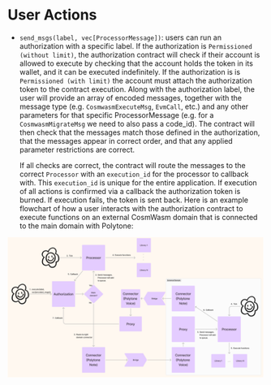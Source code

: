 # User Actions

- `send_msgs(label, vec[ProcessorMessage])`: users can run an authorization with a specific label. If the authorization is `Permissioned (without limit)`, the authorization contract will check if their account is allowed to execute by checking that the account holds the token in its wallet, and it can be executed indefinitely. If the authorization is is `Permissioned (with limit)` the account must attach the authorization token to the contract execution. Along with the authorization label, the user will provide an array of encoded messages, together with the message type (e.g. `CosmwasmExecuteMsg`, `EvmCall`, etc.) and any other parameters for that specific ProcessorMessage (e.g. for a `CosmwasmMigrateMsg` we need to also pass a code_id). The contract will then check that the messages match those defined in the authorization, that the messages appear in correct order, and that any applied parameter restrictions are correct.

  If all checks are correct, the contract will route the messages to the correct `Processor` with an `execution_id` for the processor to callback with. This `execution_id` is unique for the entire application.
  If execution of all actions is confirmed via a callback the authorization token is burned. If execution fails, the token is sent back.
  Here is an example flowchart of how a user interacts with the authorization contract to execute functions on an external CosmWasm domain that is connected to the main domain with Polytone:

![User flowchart](../img/user_flowchart.png)
